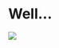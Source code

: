# Well...

![](https://github-readme-stats.vercel.app/api?username=ImagiToshi&show_icons=true&theme=graywhite)
